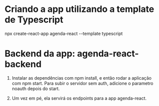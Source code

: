 # Criando a app utilizando a template de Typescript

npx create-react-app agenda-react --template typescript

# Backend da app: agenda-react-backend

1. Instalar as dependências com npm install, e então rodar a aplicação com npm start.
   Para subir o servidor sem auth, adicione o parametro noauth depois do start.

2. Um vez em pé, ela servirá os endpoints para a app agenda-react.
